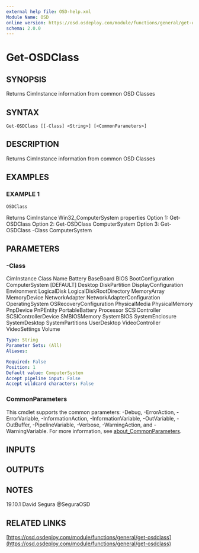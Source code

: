 ```yaml
---
external help file: OSD-help.xml
Module Name: OSD
online version: https://osd.osdeploy.com/module/functions/general/get-osdclass
schema: 2.0.0
---
```


# Get-OSDClass

## SYNOPSIS
Returns CimInstance information from common OSD Classes

## SYNTAX

```
Get-OSDClass [[-Class] <String>] [<CommonParameters>]
```

## DESCRIPTION
Returns CimInstance information from common OSD Classes

## EXAMPLES

### EXAMPLE 1
```
OSDClass
```

Returns CimInstance Win32_ComputerSystem properties
Option 1: Get-OSDClass
Option 2: Get-OSDClass ComputerSystem
Option 3: Get-OSDClass -Class ComputerSystem

## PARAMETERS

### -Class
CimInstance Class Name
Battery
BaseBoard
BIOS
BootConfiguration
ComputerSystem \[DEFAULT\]
Desktop
DiskPartition
DisplayConfiguration
Environment
LogicalDisk
LogicalDiskRootDirectory
MemoryArray
MemoryDevice
NetworkAdapter
NetworkAdapterConfiguration
OperatingSystem
OSRecoveryConfiguration
PhysicalMedia
PhysicalMemory
PnpDevice
PnPEntity
PortableBattery
Processor
SCSIController
SCSIControllerDevice
SMBIOSMemory
SystemBIOS
SystemEnclosure
SystemDesktop
SystemPartitions
UserDesktop
VideoController
VideoSettings
Volume

```yaml
Type: String
Parameter Sets: (All)
Aliases:

Required: False
Position: 1
Default value: ComputerSystem
Accept pipeline input: False
Accept wildcard characters: False
```

### CommonParameters
This cmdlet supports the common parameters: -Debug, -ErrorAction, -ErrorVariable, -InformationAction, -InformationVariable, -OutVariable, -OutBuffer, -PipelineVariable, -Verbose, -WarningAction, and -WarningVariable. For more information, see [about_CommonParameters](http://go.microsoft.com/fwlink/?LinkID=113216).

## INPUTS

## OUTPUTS

## NOTES
19.10.1     David Segura @SeguraOSD

## RELATED LINKS

[https://osd.osdeploy.com/module/functions/general/get-osdclass](https://osd.osdeploy.com/module/functions/general/get-osdclass)

